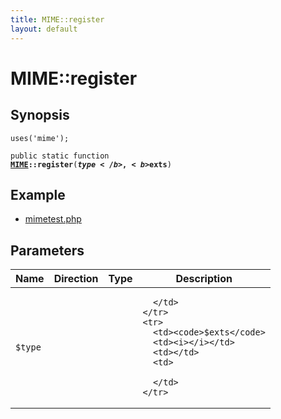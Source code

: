 ```yaml
---
title: MIME::register
layout: default
---
```


# MIME::register

## Synopsis

<code>uses('mime');</code>

<code>public static function <b><a href="MIME">MIME</a>::register</b>(<b>$type</b>, <b>$exts</b>)</code>

## Example

* <a href="http://github.com/nexgenta/eregansu/blob/master/mimetest.php">mimetest.php</a>

## Parameters

<table>
  <thead>
    <tr>
      <th>Name</th>
      <th>Direction</th>
      <th>Type</th>
      <th>Description</th>
    </tr>
  </thead>
  <tbody>
    <tr>
      <td><code>$type</code>
      <td><i></i></td>
      <td></td>
      <td>

      </td>
    </tr>
    <tr>
      <td><code>$exts</code>
      <td><i></i></td>
      <td></td>
      <td>

      </td>
    </tr>
  </tbody>
</table>

